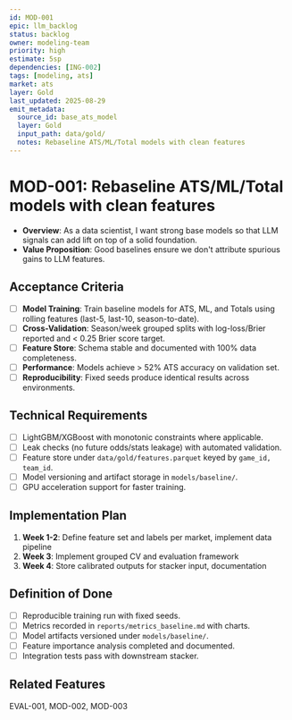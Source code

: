 ```yaml
---
id: MOD-001
epic: llm_backlog
status: backlog
owner: modeling-team
priority: high
estimate: 5sp
dependencies: [ING-002]
tags: [modeling, ats]
market: ats
layer: Gold
last_updated: 2025-08-29
emit_metadata:
  source_id: base_ats_model
  layer: Gold
  input_path: data/gold/
  notes: Rebaseline ATS/ML/Total models with clean features
---
```


# MOD-001: Rebaseline ATS/ML/Total models with clean features

- **Overview**: As a data scientist, I want strong base models so that LLM signals can add lift on top of a solid foundation.
- **Value Proposition**: Good baselines ensure we don't attribute spurious gains to LLM features.

## Acceptance Criteria
- [ ] **Model Training**: Train baseline models for ATS, ML, and Totals using rolling features (last-5, last-10, season-to-date).
- [ ] **Cross-Validation**: Season/week grouped splits with log-loss/Brier reported and < 0.25 Brier score target.
- [ ] **Feature Store**: Schema stable and documented with 100% data completeness.
- [ ] **Performance**: Models achieve > 52% ATS accuracy on validation set.
- [ ] **Reproducibility**: Fixed seeds produce identical results across environments.

## Technical Requirements
- [ ] LightGBM/XGBoost with monotonic constraints where applicable.
- [ ] Leak checks (no future odds/stats leakage) with automated validation.
- [ ] Feature store under `data/gold/features.parquet` keyed by `game_id, team_id`.
- [ ] Model versioning and artifact storage in `models/baseline/`.
- [ ] GPU acceleration support for faster training.

## Implementation Plan
1. **Week 1-2**: Define feature set and labels per market, implement data pipeline
2. **Week 3**: Implement grouped CV and evaluation framework
3. **Week 4**: Store calibrated outputs for stacker input, documentation

## Definition of Done
- [ ] Reproducible training run with fixed seeds.
- [ ] Metrics recorded in `reports/metrics_baseline.md` with charts.
- [ ] Model artifacts versioned under `models/baseline/`.
- [ ] Feature importance analysis completed and documented.
- [ ] Integration tests pass with downstream stacker.

## Related Features
EVAL-001, MOD-002, MOD-003
